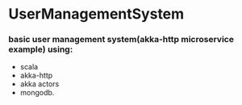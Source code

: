 UserManagementSystem
===================
### basic user management system(akka-http microservice example) using:
* scala
* akka-http
* akka actors
* mongodb.
